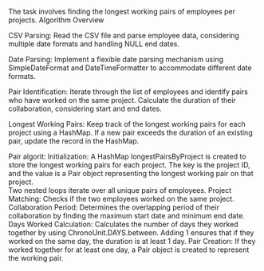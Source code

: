 The task involves finding the longest working pairs of employees per projects.
Algorithm Overview

CSV Parsing:
  Read the CSV file and parse employee data, considering multiple date formats and handling NULL end dates.

Date Parsing:
  Implement a flexible date parsing mechanism using SimpleDateFormat and DateTimeFormatter to accommodate different date formats.

Pair Identification:
  Iterate through the list of employees and identify pairs who have worked on the same project.
  Calculate the duration of their collaboration, considering start and end dates.

Longest Working Pairs:
  Keep track of the longest working pairs for each project using a HashMap.
   If a new pair exceeds the duration of an existing pair, update the record in the HashMap.


Pair algorit:
    Initialization:
        A HashMap  longestPairsByProject is created to store the longest working pairs for each project. 
The key is the project ID, and the value is a Pair object representing the longest working pair on that project.    
        Two nested loops iterate over all unique pairs of employees. 
    Project Matching:
        Checks if the two employees worked on the same project.
    Collaboration Period:
        Determines the overlapping period of their collaboration by finding the maximum start date and minimum end date. 
    Days Worked Calculation:
        Calculates the number of days they worked together by using ChronoUnit.DAYS.between. Adding 1 ensures that if they worked on the 
        same day, the duration is at least 1 day.
    Pair Creation:
        If they worked together for at least one day, a Pair object is created to represent the working pair.
